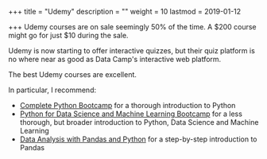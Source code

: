 +++
title = "Udemy"
description = ""
weight = 10
lastmod = 2019-01-12

+++
Udemy courses are on sale seemingly 50% of the time.  A $200 course might go for just $10 during the sale.

Udemy is now starting to offer interactive quizzes, but their quiz platform is no where near as good as Data Camp's interactive web platform.

The best Udemy courses are excellent.

In particular, I recommend:

* [Complete Python Bootcamp](https://www.udemy.com/complete-python-bootcamp/) for a thorough introduction to Python
* [Python for Data Science and Machine Learning Bootcamp](https://www.udemy.com/python-for-data-science-and-machine-learning-bootcamp/learn/v4/overview) for a less thorough, but broader introduction to Python, Data Science and Machine Learning
* [Data Analysis with Pandas and Python](https://www.udemy.com/data-analysis-with-pandas/learn/v4/overview) for a step-by-step introduction to Pandas

